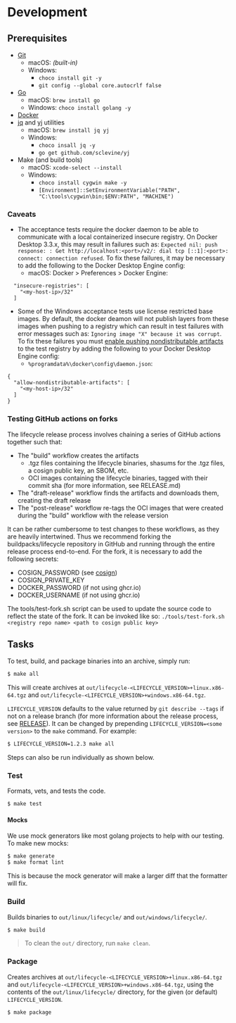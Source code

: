 # Development

## Prerequisites

* [Git](https://git-scm.com/book/en/v2/Getting-Started-Installing-Git)
    * macOS: _(built-in)_
    * Windows:
        * `choco install git -y`
        * `git config --global core.autocrlf false`
* [Go](https://golang.org/doc/install)
    * macOS: `brew install go`
    * Windows: `choco install golang -y`
* [Docker](https://www.docker.com/products/docker-desktop)
* [jq](https://stedolan.github.io/jq/) and [yj](https://github.com/sclevine/yj) utilities
    * macOS: `brew install jq yj`
    * Windows:
        * `choco insall jq -y`
        * `go get github.com/sclevine/yj`
* Make (and build tools)
    * macOS: `xcode-select --install`
    * Windows:
        * `choco install cygwin make -y`
        * `[Environment]::SetEnvironmentVariable("PATH", "C:\tools\cygwin\bin;$ENV:PATH", "MACHINE")`
        
### Caveats

* The acceptance tests require the docker daemon to be able to communicate with a local containerized insecure registry. On Docker Desktop 3.3.x, this may result in failures such as: `Expected nil: push response: : Get http://localhost:<port>/v2/: dial tcp [::1]:<port>: connect: connection refused`. To fix these failures, it may be necessary to add the following to the Docker Desktop Engine config:
    * macOS: Docker > Preferences > Docker Engine:
```
  "insecure-registries": [
    "<my-host-ip>/32"
  ]
```

* Some of the Windows acceptance tests use license restricted base images. By default, the docker deamon will not publish layers from these images when pushing to a registry which can result in test failures with error messages such as: `Ignoring image "X" because it was corrupt`. To fix these failures you must [enable pushing nondistributable artifacts](https://docs.docker.com/engine/reference/commandline/dockerd/#allow-push-of-nondistributable-artifacts) to the test registry by adding the following to your Docker Desktop Engine config: 
    * `%programdata%\docker\config\daemon.json`:

```
{
  "allow-nondistributable-artifacts": [
    "<my-host-ip>/32"
  ]
}
```

### Testing GitHub actions on forks

The lifecycle release process involves chaining a series of GitHub actions together such that:
* The "build" workflow creates the artifacts
  * .tgz files containing the lifecycle binaries, shasums for the .tgz files, a cosign public key, an SBOM, etc.
  * OCI images containing the lifecycle binaries, tagged with their commit sha (for more information, see RELEASE.md)
* The "draft-release" workflow finds the artifacts and downloads them, creating the draft release
* The "post-release" workflow re-tags the OCI images that were created during the "build" workflow with the release version

It can be rather cumbersome to test changes to these workflows, as they are heavily intertwined. Thus we recommend forking the buildpacks/lifecycle repository in GitHub and running through the entire release process end-to-end.
For the fork, it is necessary to add the following secrets:
* COSIGN_PASSWORD (see [cosign](https://github.com/sigstore/cosign#generate-a-keypair))
* COSIGN_PRIVATE_KEY
* DOCKER_PASSWORD (if not using ghcr.io)
* DOCKER_USERNAME (if not using ghcr.io)

The tools/test-fork.sh script can be used to update the source code to reflect the state of the fork. 
It can be invoked like so: `./tools/test-fork.sh <registry repo name> <path to cosign public key>`

## Tasks

To test, build, and package binaries into an archive, simply run:

```bash
$ make all
```
This will create archives at `out/lifecycle-<LIFECYCLE_VERSION>+linux.x86-64.tgz` and `out/lifecycle-<LIFECYCLE_VERSION>+windows.x86-64.tgz`.

`LIFECYCLE_VERSION` defaults to the value returned by `git describe --tags` if not on a release branch (for more information about the release process, see [RELEASE](RELEASE.md)). It can be changed by prepending `LIFECYCLE_VERSION=<some version>` to the
`make` command. For example:

```bash
$ LIFECYCLE_VERSION=1.2.3 make all
```

Steps can also be run individually as shown below.

### Test

Formats, vets, and tests the code.

```bash
$ make test
```

#### Mocks

We use mock generators like most golang projects to help with our testing. To make new mocks:
```bash
$ make generate
$ make format lint
```

This is because the mock generator will make a larger diff that the formatter will fix.

### Build

Builds binaries to `out/linux/lifecycle/` and `out/windows/lifecycle/`.

```bash
$ make build
```

> To clean the `out/` directory, run `make clean`.

### Package

Creates archives at `out/lifecycle-<LIFECYCLE_VERSION>+linux.x86-64.tgz` and `out/lifecycle-<LIFECYCLE_VERSION>+windows.x86-64.tgz`, using the contents of the
`out/linux/lifecycle/` directory, for the given (or default) `LIFECYCLE_VERSION`.

```bash
$ make package
```
